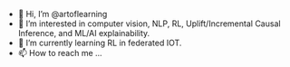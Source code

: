 - 👋 Hi, I’m @artoflearning
- 👀 I’m interested in computer vision, NLP, RL, Uplift/Incremental Causal Inference, and ML/AI explainability.
- 🌱 I’m currently learning RL in federated IOT.
- 📫 How to reach me ...

<!---
artoflearning/artoflearning is a ✨ special ✨ repository because its `README.md` (this file) appears on your GitHub profile.
You can click the Preview link to take a look at your changes.
--->
